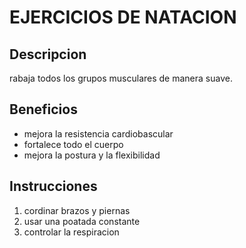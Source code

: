 # EJERCICIOS DE NATACION

## Descripcion 
rabaja todos los grupos musculares de manera suave.

## Beneficios
 - mejora la resistencia cardiobascular
 - fortalece todo el cuerpo
 - mejora la postura y la flexibilidad

## Instrucciones

1. cordinar brazos y piernas 
2. usar una poatada constante
3. controlar la respiracion

